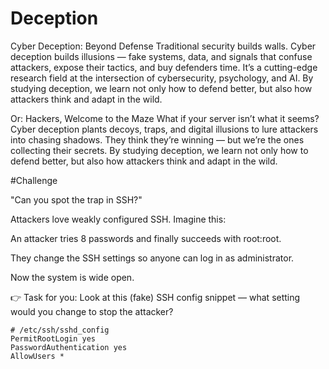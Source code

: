 # Deception

Cyber Deception: Beyond Defense
Traditional security builds walls. Cyber deception builds illusions — fake systems, data, and signals that confuse attackers, expose their tactics, and buy defenders time. It’s a cutting-edge research field at the intersection of cybersecurity, psychology, and AI. By studying deception, we learn not only how to defend better, but also how attackers think and adapt in the wild.





Or:
Hackers, Welcome to the Maze
 What if your server isn’t what it seems?
 Cyber deception plants decoys, traps, and digital illusions to lure attackers into chasing shadows. They think they’re winning — but we’re the ones collecting their secrets. By studying deception, we learn not only how to defend better, but also how attackers think and adapt in the wild.


#Challenge

"Can you spot the trap in SSH?"

Attackers love weakly configured SSH. Imagine this:

An attacker tries 8 passwords and finally succeeds with root:root.

They change the SSH settings so anyone can log in as administrator.

Now the system is wide open.

👉 Task for you: Look at this (fake) SSH config snippet — what setting would you change to stop the attacker?

```
# /etc/ssh/sshd_config
PermitRootLogin yes
PasswordAuthentication yes
AllowUsers *
```



